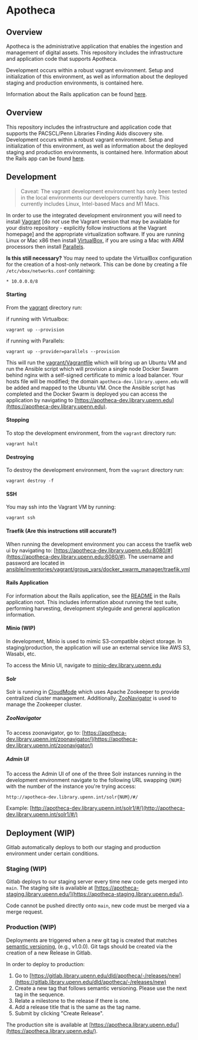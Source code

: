 # Apotheca

## Overview
Apotheca is the administrative application that enables the ingestion and management of digital assets. This repository includes the infrastructure and application code that supports Apotheca.

Development occurs within a robust vagrant environment. Setup and initialization of this environment, as well as information about the deployed staging and production environments, is contained here.

Information about the Rails application can be found [here](rails_app/README.md).

## Overview
This repository includes the infrastructure and application code that supports the PACSCL/Penn Libraries Finding Aids discovery site. Development occurs within a robust vagrant environment. Setup and initialization of this environment, as well as information about the deployed staging and production environments, is contained here. Information about the Rails app can be found [here](/ansible/roles/finding_aid_discovery/files/src/README.md).

## Development

> Caveat: The vagrant development environment has only been tested in the local environments our developers currently have. This currently includes Linux, Intel-based Macs and M1 Macs.

In order to use the integrated development environment you will need to install [Vagrant](https://www.vagrantup.com/docs/installation) [do *not* use the Vagrant version that may be available for your distro repository - explicitly follow instructions at the Vagrant homepage] and the appropriate virtualization software. If you are running Linux or Mac x86 then install [VirtualBox](https://www.virtualbox.org/wiki/Linux_Downloads), if you are using a Mac with ARM processors then install [Parallels](https://www.parallels.com/).

**Is this still necessary?**
You may need to update the VirtualBox configuration for the creation of a host-only network. This can be done by creating a file `/etc/vbox/networks.conf` containing:

```
* 10.0.0.0/8
```

#### Starting

From the [vagrant](vagrant) directory run:


if running with Virtualbox:
```
vagrant up --provision
```

if running with Parallels:
```
vagrant up --provider=parallels --provision
```

This will run the [vagrant/Vagrantfile](vagrant/Vagrantfile) which will bring up an Ubuntu VM and run the Ansible script which will provision a single node Docker Swarm behind nginx with a self-signed certificate to mimic a load balancer. Your hosts file will be modified; the domain `apotheca-dev.library.upenn.edu` will be added and mapped to the Ubuntu VM. Once the Ansible script has completed and the Docker Swarm is deployed you can access the application by navigating to [https://apotheca-dev.library.upenn.edu](https://apotheca-dev.library.upenn.edu).

#### Stopping

To stop the development environment, from the `vagrant` directory run:

```
vagrant halt
```

#### Destroying

To destroy the development environment, from the `vagrant` directory run:

```
vagrant destroy -f
```

#### SSH

You may ssh into the Vagrant VM by running:

```
vagrant ssh
```

#### Traefik (Are this instructions still accurate?)

When running the development environment you can access the traefik web ui by navigating to: [https://apotheca-dev.library.upenn.edu:8080/#](https://apotheca-dev.library.upenn.edu:8080/#). The username and password are located in [ansible/inventories/vagrant/group_vars/docker_swarm_manager/traefik.yml](ansible/inventories/vagrant/group_vars/docker_swarm_manager/traefik.yml)


#### Rails Application
For information about the Rails application, see the [README](/rails_app/README.md) in the Rails application root. This includes information about running the test suite, performing harvesting, development styleguide and general application information.

#### Minio (WIP)
In development, Minio is used to mimic S3-compatible object storage. In staging/production, the application will use an external service like AWS S3, Wasabi, etc.

To access the Minio UI, navigate to [minio-dev.library.upenn.edu](minio-dev.library.upenn.edu)

#### Solr
Solr is running in [CloudMode](https://solr.apache.org/guide/solr/latest/deployment-guide/cluster-types.html#solrcloud-mode) which uses Apache Zookeeper to provide centralized cluster management. Additionally, [ZooNavigator](https://github.com/elkozmon/zoonavigator) is used to manage the Zookeeper cluster.

##### ZooNavigator
To access zoonavigator, go to: [https://apotheca-dev.library.upenn.int/zoonavigator/](https://apotheca-dev.library.upenn.int/zoonavigator/)

##### Admin UI
To access the Admin UI of one of the three Solr instances running in the development environment navigate to the following URL swapping `{NUM}` with the number of the instance you're trying access:
```
http://apotheca-dev.library.upenn.int/solr{NUM}/#/
```
Example: [http://apotheca-dev.library.upenn.int/solr1/#/](http://apotheca-dev.library.upenn.int/solr1/#/)

## Deployment (WIP)
Gitlab automatically deploys to both our staging and production environment under certain conditions.

### Staging (WIP)
Gitlab deploys to our staging server every time new code gets merged into `main`. The staging site is available at [https://apotheca-staging.library.upenn.edu/](https://apotheca-staging.library.upenn.edu/).

Code cannot be pushed directly onto `main`, new code must be merged via a merge request.

### Production (WIP)
Deployments are triggered when a new git tag is created that matches [semantic versioning](https://semver.org/), (e.g., v1.0.0). Git tags should be created via the creation of a new Release in Gitlab.

In order to deploy to production:
1. Go to [https://gitlab.library.upenn.edu/dld/apotheca/-/releases/new](https://gitlab.library.upenn.edu/dld/apotheca/-/releases/new)
2. Create a new tag that follows semantic versioning. Please use the next tag in the sequence.
3. Relate a milestone to the release if there is one.
4. Add a release title that is the same as the tag name.
5. Submit by clicking "Create Release".

The production site is available at [https://apotheca.library.upenn.edu/](https://apotheca.library.upenn.edu/).
